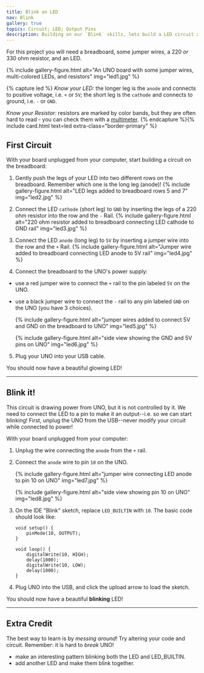 ```yaml
---
title: Blink an LED
nav: Blink
gallery: true
topics: Circuit; LED; Output Pins
description: Building on our `Blink` skillz, lets build a LED circuit and control it with UNO!
---
```


For this project you will need a breadboard, some jumper wires, a 220 *or* 330 ohm resistor, and an LED. 

{% include gallery-figure.html alt="An UNO board with some jumper wires, multi-colored LEDs, and resistors" img="led1.jpg" %}

{% capture led %}
*Know your LED:* the longer leg is the `anode` and connects to positive voltage, i.e. `+` or `5V`; the short leg is the `cathode` and connects to ground, i.e. `-` or `GND`.  

*Know your Resistor:* resistors are marked by color bands, but they are often hard to read - you can check them with a [multimeter](https://docs.arduino.cc/learn/electronics/multimeter-basics).
{% endcapture %}{% include card.html text=led extra-class="border-primary" %}

## First Circuit

With your board unplugged from your computer, start building a circuit on the breadboard:

1. Gently push the legs of your LED into two different rows on the breadboard. Remember which one is the long leg (anode)! 
    {% include gallery-figure.html alt="LED legs added to breadboard rows 5 and 7" img="led2.jpg" %}
2. Connect the LED `cathode` (short leg) to `GND` by inserting the legs of a 220 ohm resistor into the row and the `-` Rail. 
    {% include gallery-figure.html alt="220 ohm resistor added to breadboard connecting LED cathode to GND rail" img="led3.jpg" %}
3. Connect the LED `anode` (long leg) to `5V` by inserting a jumper wire into the row and the `+` Rail.
    {% include gallery-figure.html alt="Jumper wire added to breadboard connecting LED anode to 5V rail" img="led4.jpg" %}

4. Connect the breadboard to the UNO's power supply: 
- use a red jumper wire to connect the `+` rail to the pin labeled `5V` on the UNO. 
- use a black jumper wire to connect the `-` rail to any pin labeled `GND` on the UNO (you have 3 choices). 

    {% include gallery-figure.html alt="jumper wires added to connect 5V and GND on the breadboard to UNO" img="led5.jpg" %} 

    {% include gallery-figure.html alt="side view showing the GND and 5V pins on UNO" img="led6.jpg" %}

5. Plug your UNO into your USB cable. 

You should now have a beautiful glowing LED!

------------

## Blink it! 

This circuit is drawing power from UNO, but it is not controlled by it. 
We need to connect the LED to a pin to make it an output--i.e. so we can start blinking!
First, unplug the UNO from the USB--never modify your circuit while connected to power!

With your board unplugged from your computer:

1. Unplug the wire connecting the `anode` from the `+` rail. 

2. Connect the `anode` wire to pin `10` on the UNO. 

    {% include gallery-figure.html alt="jumper wire connecting LED anode to pin 10 on UNO" img="led7.jpg" %} 

    {% include gallery-figure.html alt="side view showing pin 10 on UNO" img="led8.jpg" %}

3. On the IDE "Blink" sketch, replace `LED_BUILTIN` with `10`. The basic code should look like:

   ```
   void setup() {
       pinMode(10, OUTPUT);
   }

   void loop() {
       digitalWrite(10, HIGH);
       delay(1000);
       digitalWrite(10, LOW);
       delay(1000);
   }
   ```

4. Plug UNO into the USB, and click the upload arrow to load the sketch.

You should now have a beautiful **blinking** LED! 

-------------

## Extra Credit

The best way to learn is by *messing around*!
Try altering your code and circuit.
Remember: it is hard to *break* UNO!

- make an interesting pattern blinking both the LED and LED_BUILTIN.
- add another LED and make them blink together.

